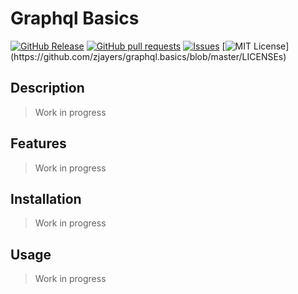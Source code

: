 # Graphql Basics
[![GitHub Release](https://img.shields.io/github/release/zjayers/graphql.basics.svg?style=flat)]()
[![GitHub pull requests](https://img.shields.io/github/issues-pr/zjayers/graphql.basics.svg?style=flat)]()
[![Issues](https://img.shields.io/github/issues-raw/zjayers/graphql.basics.svg?maxAge=25000)](https://github.com/zjayers/graphql.basics/issues)
[![MIT License](https://img.shields.io/apm/l/atomic-ui.svg?)](https://github.com/zjayers/graphql.basics/blob/master/LICENSEs)

## Description

> Work in progress

## Features

> Work in progress

## Installation

> Work in progress

## Usage

> Work in progress